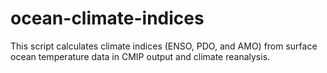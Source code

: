 # ocean-climate-indices
This script calculates climate indices (ENSO, PDO, and AMO) from surface ocean temperature data in CMIP output and climate reanalysis.
